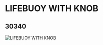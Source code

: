 # LIFEBUOY WITH KNOB
## 30340
![LIFEBUOY WITH KNOB](https://lc-www-live-s.legocdn.com/media/bricks/5/2/4116785.jpg)